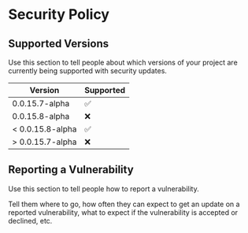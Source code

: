 # Security Policy

## Supported Versions

Use this section to tell people about which versions of your project are
currently being supported with security updates.

| Version | Supported          |
| ------- | ------------------ |
| 0.0.15.7-alpha | :white_check_mark: |
| 0.0.15.8-alpha | :x:                |
| < 0.0.15.8-alpha | :white_check_mark: |
| > 0.0.15.7-alpha | :x:                |

## Reporting a Vulnerability

Use this section to tell people how to report a vulnerability.

Tell them where to go, how often they can expect to get an update on a
reported vulnerability, what to expect if the vulnerability is accepted or
declined, etc.
